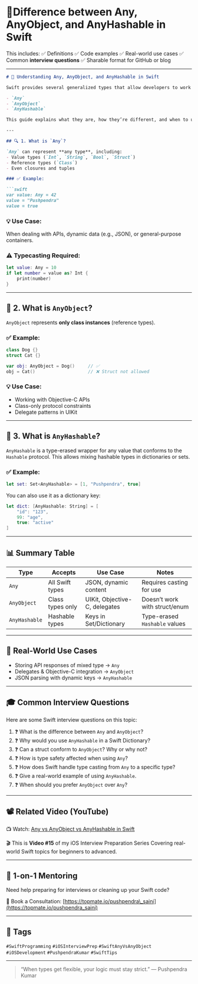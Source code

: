 # 🎯Difference between Any, AnyObject, and AnyHashable in Swift

This includes:
✅ Definitions
✅ Code examples
✅ Real-world use cases
✅ Common **interview questions**
✅ Sharable format for GitHub or blog

---

````markdown
# 🧠 Understanding Any, AnyObject, and AnyHashable in Swift

Swift provides several generalized types that allow developers to work with values of unknown or flexible types. The most commonly confused ones are:

- `Any`  
- `AnyObject`  
- `AnyHashable`

This guide explains what they are, how they’re different, and when to use each — especially important for iOS interview preparation.

---

## 🔍 1. What is `Any`?

`Any` can represent **any type**, including:
- Value types (`Int`, `String`, `Bool`, `Struct`)
- Reference types (`Class`)
- Even closures and tuples

### ✅ Example:

```swift
var value: Any = 42
value = "Pushpendra"
value = true
````

### 💡 Use Case:

When dealing with APIs, dynamic data (e.g., JSON), or general-purpose containers.

### ⚠️ Typecasting Required:

```swift
let value: Any = 10
if let number = value as? Int {
    print(number)
}
```

---

## 🧱 2. What is `AnyObject`?

`AnyObject` represents **only class instances** (reference types).

### ✅ Example:

```swift
class Dog {}
struct Cat {}

var obj: AnyObject = Dog()     // ✅
obj = Cat()                    // ❌ Struct not allowed
```

### 💡 Use Case:

* Working with Objective-C APIs
* Class-only protocol constraints
* Delegate patterns in UIKit

---

## 🧩 3. What is `AnyHashable`?

`AnyHashable` is a type-erased wrapper for any value that conforms to the `Hashable` protocol.
This allows mixing hashable types in dictionaries or sets.

### ✅ Example:

```swift
let set: Set<AnyHashable> = [1, "Pushpendra", true]
```

You can also use it as a dictionary key:

```swift
let dict: [AnyHashable: String] = [
    "id": "123",
    99: "age",
    true: "active"
]
```

---

## 📊 Summary Table

| Type          | Accepts          | Use Case                      | Notes                         |
| ------------- | ---------------- | ----------------------------- | ----------------------------- |
| `Any`         | All Swift types  | JSON, dynamic content         | Requires casting for use      |
| `AnyObject`   | Class types only | UIKit, Objective-C, delegates | Doesn’t work with struct/enum |
| `AnyHashable` | Hashable types   | Keys in Set/Dictionary        | Type-erased `Hashable` values |

---

## 🎯 Real-World Use Cases

* Storing API responses of mixed type → `Any`
* Delegates & Objective-C integration → `AnyObject`
* JSON parsing with dynamic keys → `AnyHashable`

---

## 🎓 Common Interview Questions

Here are some Swift interview questions on this topic:

1. ❓ What is the difference between `Any` and `AnyObject`?
2. ❓ Why would you use `AnyHashable` in a Swift Dictionary?
3. ❓ Can a struct conform to `AnyObject`? Why or why not?
4. ❓ How is type safety affected when using `Any`?
5. ❓ How does Swift handle type casting from `Any` to a specific type?
6. ❓ Give a real-world example of using `AnyHashable`.
7. ❓ When should you prefer `AnyObject` over `Any`?

---

## 📽 Related Video (YouTube)

📺 Watch: [Any vs AnyObject vs AnyHashable in Swift](https://youtube.com/@pushpendrakumar)

🎬 This is **Video #15** of my iOS Interview Preparation Series
Covering real-world Swift topics for beginners to advanced.

---

## 📅 1-on-1 Mentoring

Need help preparing for interviews or cleaning up your Swift code?

📌 Book a Consultation:
[https://topmate.io/pushpendra\_saini](https://topmate.io/pushpendra_saini)

---

## 🔖 Tags

`#SwiftProgramming` `#iOSInterviewPrep` `#SwiftAnyVsAnyObject` `#iOSDevelopment` `#PushpendraKumar` `#SwiftTips`

---

> “When types get flexible, your logic must stay strict.”
> — Pushpendra Kumar
